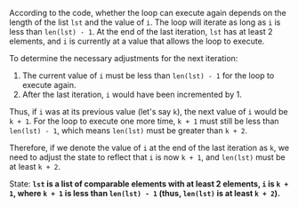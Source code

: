 According to the code, whether the loop can execute again depends on the length of the list `lst` and the value of `i`. The loop will iterate as long as `i` is less than `len(lst) - 1`. At the end of the last iteration, `lst` has at least 2 elements, and `i` is currently at a value that allows the loop to execute.

To determine the necessary adjustments for the next iteration:
1. The current value of `i` must be less than `len(lst) - 1` for the loop to execute again.
2. After the last iteration, `i` would have been incremented by 1.

Thus, if `i` was at its previous value (let's say `k`), the next value of `i` would be `k + 1`. For the loop to execute one more time, `k + 1` must still be less than `len(lst) - 1`, which means `len(lst)` must be greater than `k + 2`.

Therefore, if we denote the value of `i` at the end of the last iteration as `k`, we need to adjust the state to reflect that `i` is now `k + 1`, and `len(lst)` must be at least `k + 2`.

State: **`lst` is a list of comparable elements with at least 2 elements, `i` is `k + 1`, where `k + 1` is less than `len(lst) - 1` (thus, `len(lst)` is at least `k + 2`).**